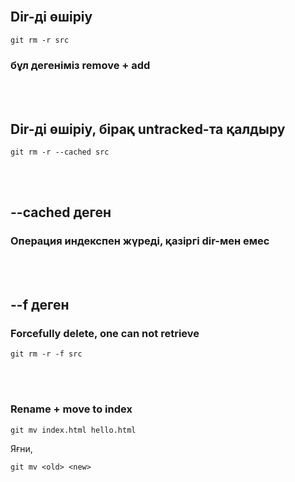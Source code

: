 <br/>

## Dir-ді өшіріу

```git
git rm -r src
```
### бұл дегеніміз remove + add


<br/>
<br/>

## Dir-ді өшіріу, бірақ untracked-та қалдыру

```git
git rm -r --cached src
```

<br/>
<br/>

## --cached деген
### Операция индекспен жүреді, қазіргі dir-мен емес

<br/>
<br/>

## --f деген
### Forcefully delete, one can not retrieve
```git
git rm -r -f src
```

<br/>
<br/>

### Rename + move to index
```git
git mv index.html hello.html
```
Яғни,
```git
git mv <old> <new>
```